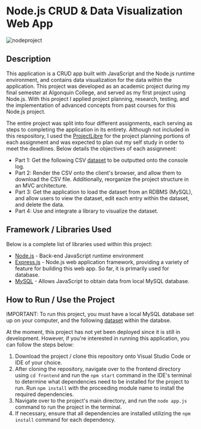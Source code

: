 # Node.js CRUD & Data Visualization Web App

![nodeproject](https://user-images.githubusercontent.com/105457925/231934726-7f9f626d-3e99-4856-aa77-8a027de7c197.png)


## Description
This application is a CRUD app built with JavaScript and the Node.js runtime environment, and contains data visualization for the data within the application. This project was developed as an academic project during my final semester at Algonquin College, and served as my first project using Node.js. With this project I applied project planning, research, testing, and the implementation of advanced concepts from past courses for this Node.js project.

The entire project was split into four different assignments, each serving as steps to completing the application in its entirety. Although not included in this respository, I used the [ProjectLibre](https://www.projectlibre.com/products) for the project planning portions of each assignment and was expected to plan out my self study in order to meet the deadlines. Below details the objectives of each assignment:

* Part 1: Get the following CSV [dataset](https://open.canada.ca/data/en/dataset/1d41c12a-4d33-8992-e651-d76e481c7862/resource/51bdbad9-d6c2-4c9e-9bef-7ea0edbb3887?inner_span=True) to be outputted onto the console log.
* Part 2: Render the CSV onto the client's browser, and allow them to download the CSV file. Additionally, reorganize the project structure in an MVC architecture.
* Part 3: Get the application to load the dataset from an RDBMS (MySQL), and allow users to view the dataset, edit each entry within the dataset, and delete the data.
* Part 4: Use and integrate a library to visualize the dataset.

## Framework / Libraries Used
Below is a complete list of libraries used within this project:
* [Node.js](https://nodejs.org/en/about) - Back-end JavaScript runtime environment
* [Express.js](https://expressjs.com/) - Node.js web application framework, providing a variety of feature for building this web app. So far, it is primarily used for database.
* [MySQL](https://www.mongodb.com/docs/drivers/node/current/) - Allows JavaScript to obtain data from local MySQL database.

## How to Run / Use the Project

IMPORTANT: To run this project, you must have a local MySQL database set up on your computer, and the following [dataset](https://open.canada.ca/data/en/dataset/1d41c12a-4d33-8992-e651-d76e481c7862/resource/51bdbad9-d6c2-4c9e-9bef-7ea0edbb3887?inner_span=True) within the databse.

At the moment, this project has not yet been deployed since it is still in development. However, if you're interested in running this application, you can follow the steps below:
1. Download the project / clone this repository onto Visual Studio Code or IDE of your choice.
2. After cloning the repository, navigate over to the frontend directory using `cd frontend` and run the `npm start` command in the IDE's terminal to determine what dependencies need to be installed for the project to run. Run `npm install` with the proceeding module name to install the required dependencies.
3. Navigate over to the project's main directory, and run the `node app.js` command to run the project in the terminal.
4. If necessary, ensure that all dependencies are installed utilizing the `npm install` command for each dependency.
